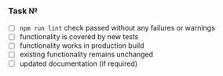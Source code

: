 ### Task №

* [ ] `npm run lint` check passed without any failures or warnings
* [ ] functionality is covered by new tests
* [ ] functionality works in production build
* [ ] existing functionality remains unchanged
* [ ] updated documentation (if required)
